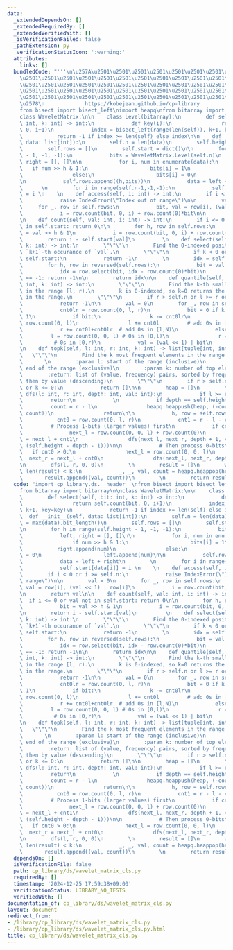 ```yaml
---
data:
  _extendedDependsOn: []
  _extendedRequiredBy: []
  _extendedVerifiedWith: []
  _isVerificationFailed: false
  _pathExtension: py
  _verificationStatusIcon: ':warning:'
  attributes:
    links: []
  bundledCode: "'''\n\u257A\u2501\u2501\u2501\u2501\u2501\u2501\u2501\u2501\u2501\u2501\
    \u2501\u2501\u2501\u2501\u2501\u2501\u2501\u2501\u2501\u2501\u2501\u2501\u2501\
    \u2501\u2501\u2501\u2501\u2501\u2501\u2501\u2501\u2501\u2501\u2501\u2501\u2501\
    \u2501\u2501\u2501\u2501\u2501\u2501\u2501\u2501\u2501\u2501\u2501\u2501\u2501\
    \u2501\u2501\u2501\u2501\u2501\u2501\u2501\u2501\u2501\u2501\u2501\u2501\u2501\
    \u2578\n             https://kobejean.github.io/cp-library               \n'''\n\
    from bisect import bisect_left\nimport heapq\nfrom bitarray import bitarray\n\n\
    class WaveletMatrix:\n\n    class Level(bitarray):\n        def select(self, bit:\
    \ int, k: int) -> int:\n            def key(i):\n                return self.count(bit,\
    \ 0, i+1)\n            index = bisect_left(range(len(self)), k+1, key=key)\n \
    \           return -1 if index >= len(self) else index\n\n    def __init__(self,\
    \ data: list[int]):\n        self.n = len(data)\n        self.height = max(data).bit_length()\n\
    \        self.rows = []\n        self.start = dict()\n\n        for h in range(self.height\
    \ - 1, -1, -1):\n            bits = WaveletMatrix.Level(self.n)\n            left,\
    \ right = [], []\n\n            for i, num in enumerate(data):\n             \
    \   if num >> h & 1:\n                    bits[i] = 1\n                    right.append(num)\n\
    \                else:\n                    bits[i] = 0\n                    left.append(num)\n\
    \n            self.rows.append((h,bits))\n            data = left + right\n  \
    \      \n        for i in range(self.n-1,-1,-1):\n            self.start[data[i]]\
    \ = i \n    \n    def access(self, i: int) -> int:\n        if i < 0 or i >= self.n:\n\
    \            raise IndexError(\"Index out of range\")\n\n        val = 0\n   \
    \     for _, row in self.rows:\n            bit, val = row[i], (val << 1) | row[i]\n\
    \            i = row.count(bit, 0, i) + row.count(0)*bit\n\n        return val\n\
    \n    def count(self, val: int, i: int) -> int:\n        if i <= 0 or val not\
    \ in self.start: return 0\n\n        for h, row in self.rows:\n            bit\
    \ = val >> h & 1\n            i = row.count(bit, 0, i) + row.count(0)*bit\n\n\
    \        return i - self.start[val]\n         \n    def select(self, val: int,\
    \ k: int) -> int:\n        \"\"\"\n        Find the 0-indexed position of the\
    \ `k+1`-th occurance of `val`.\n        \"\"\"\n        if k < 0 or val not in\
    \ self.start:\n            return -1\n        \n        idx = self.start[val]+k\n\
    \        for h, row in reversed(self.rows):\n            bit = val >> h & 1\n\
    \            idx = row.select(bit, idx - row.count(0)*bit)\n            if idx\
    \ == -1: return -1\n\n        return idx\n\n    def quantile(self, l: int, r:\
    \ int, k: int) -> int:\n        \"\"\"\n        Find the k-th smallest element\
    \ in the range [l, r).\n        k is 0-indexed, so k=0 returns the minimum element\
    \ in the range.\n        \"\"\"\n        if r > self.n or l >= r or k >= r - l:\n\
    \            return -1\n\n        val = 0\n        for _, row in self.rows:\n\
    \            cnt0lr = row.count(0, l, r)\n            bit = 0 if k < cnt0lr else\
    \ 1\n            if bit:\n                k -= cnt0lr\n                cnt0l =\
    \ row.count(0, l)\n                l += cnt0l         # add 0s in [l,N)\n    \
    \            r += cnt0l+cnt0lr  # add 0s in [l,N)\n            else:\n       \
    \         l = row.count(0, 0, l) # 0s in [0,l)\n                r = l+cnt0lr \
    \          # 0s in [0,r)\n            val = (val << 1) | bit\n        return val\n\
    \n    def topk(self, l: int, r: int, k: int) -> list[tuple[int, int]]:\n     \
    \   \"\"\"\n        Find the k most frequent elements in the range [l, r).\n \
    \       \n        :param l: start of the range (inclusive)\n        :param r:\
    \ end of the range (exclusive)\n        :param k: number of top elements to return\n\
    \        :return: list of (value, frequency) pairs, sorted by frequency (descending),\
    \ then by value (descending)\n        \"\"\"\n        if r > self.n or l >= r\
    \ or k <= 0:\n            return []\n\n        heap = []\n        \n        def\
    \ dfs(l: int, r: int, depth: int, val: int):\n            if l >= r:\n       \
    \         return\n            \n            if depth == self.height:\n       \
    \         count = r - l\n                heapq.heappush(heap, (-count, -val, val,\
    \ count))\n                return\n\n            h, row = self.rows[depth]\n \
    \           cnt0 = row.count(0, l, r)\n            cnt1 = r - l - cnt0\n\n   \
    \         # Process 1-bits (larger values) first\n            if cnt1 > 0:\n \
    \               next_l = row.count(0, 0, l) + row.count(0)\n                next_r\
    \ = next_l + cnt1\n                dfs(next_l, next_r, depth + 1, val | (1 <<\
    \ (self.height - depth - 1)))\n\n            # Then process 0-bits\n         \
    \   if cnt0 > 0:\n                next_l = row.count(0, 0, l)\n              \
    \  next_r = next_l + cnt0\n                dfs(next_l, next_r, depth + 1, val)\n\
    \n        dfs(l, r, 0, 0)\n        \n        result = []\n        while heap and\
    \ len(result) < k:\n            _, _, val, count = heapq.heappop(heap)\n     \
    \       result.append((val, count))\n        \n        return result\n"
  code: "import cp_library.ds.__header__\nfrom bisect import bisect_left\nimport heapq\n\
    from bitarray import bitarray\n\nclass WaveletMatrix:\n\n    class Level(bitarray):\n\
    \        def select(self, bit: int, k: int) -> int:\n            def key(i):\n\
    \                return self.count(bit, 0, i+1)\n            index = bisect_left(range(len(self)),\
    \ k+1, key=key)\n            return -1 if index >= len(self) else index\n\n  \
    \  def __init__(self, data: list[int]):\n        self.n = len(data)\n        self.height\
    \ = max(data).bit_length()\n        self.rows = []\n        self.start = dict()\n\
    \n        for h in range(self.height - 1, -1, -1):\n            bits = WaveletMatrix.Level(self.n)\n\
    \            left, right = [], []\n\n            for i, num in enumerate(data):\n\
    \                if num >> h & 1:\n                    bits[i] = 1\n         \
    \           right.append(num)\n                else:\n                    bits[i]\
    \ = 0\n                    left.append(num)\n\n            self.rows.append((h,bits))\n\
    \            data = left + right\n        \n        for i in range(self.n-1,-1,-1):\n\
    \            self.start[data[i]] = i \n    \n    def access(self, i: int) -> int:\n\
    \        if i < 0 or i >= self.n:\n            raise IndexError(\"Index out of\
    \ range\")\n\n        val = 0\n        for _, row in self.rows:\n            bit,\
    \ val = row[i], (val << 1) | row[i]\n            i = row.count(bit, 0, i) + row.count(0)*bit\n\
    \n        return val\n\n    def count(self, val: int, i: int) -> int:\n      \
    \  if i <= 0 or val not in self.start: return 0\n\n        for h, row in self.rows:\n\
    \            bit = val >> h & 1\n            i = row.count(bit, 0, i) + row.count(0)*bit\n\
    \n        return i - self.start[val]\n         \n    def select(self, val: int,\
    \ k: int) -> int:\n        \"\"\"\n        Find the 0-indexed position of the\
    \ `k+1`-th occurance of `val`.\n        \"\"\"\n        if k < 0 or val not in\
    \ self.start:\n            return -1\n        \n        idx = self.start[val]+k\n\
    \        for h, row in reversed(self.rows):\n            bit = val >> h & 1\n\
    \            idx = row.select(bit, idx - row.count(0)*bit)\n            if idx\
    \ == -1: return -1\n\n        return idx\n\n    def quantile(self, l: int, r:\
    \ int, k: int) -> int:\n        \"\"\"\n        Find the k-th smallest element\
    \ in the range [l, r).\n        k is 0-indexed, so k=0 returns the minimum element\
    \ in the range.\n        \"\"\"\n        if r > self.n or l >= r or k >= r - l:\n\
    \            return -1\n\n        val = 0\n        for _, row in self.rows:\n\
    \            cnt0lr = row.count(0, l, r)\n            bit = 0 if k < cnt0lr else\
    \ 1\n            if bit:\n                k -= cnt0lr\n                cnt0l =\
    \ row.count(0, l)\n                l += cnt0l         # add 0s in [l,N)\n    \
    \            r += cnt0l+cnt0lr  # add 0s in [l,N)\n            else:\n       \
    \         l = row.count(0, 0, l) # 0s in [0,l)\n                r = l+cnt0lr \
    \          # 0s in [0,r)\n            val = (val << 1) | bit\n        return val\n\
    \n    def topk(self, l: int, r: int, k: int) -> list[tuple[int, int]]:\n     \
    \   \"\"\"\n        Find the k most frequent elements in the range [l, r).\n \
    \       \n        :param l: start of the range (inclusive)\n        :param r:\
    \ end of the range (exclusive)\n        :param k: number of top elements to return\n\
    \        :return: list of (value, frequency) pairs, sorted by frequency (descending),\
    \ then by value (descending)\n        \"\"\"\n        if r > self.n or l >= r\
    \ or k <= 0:\n            return []\n\n        heap = []\n        \n        def\
    \ dfs(l: int, r: int, depth: int, val: int):\n            if l >= r:\n       \
    \         return\n            \n            if depth == self.height:\n       \
    \         count = r - l\n                heapq.heappush(heap, (-count, -val, val,\
    \ count))\n                return\n\n            h, row = self.rows[depth]\n \
    \           cnt0 = row.count(0, l, r)\n            cnt1 = r - l - cnt0\n\n   \
    \         # Process 1-bits (larger values) first\n            if cnt1 > 0:\n \
    \               next_l = row.count(0, 0, l) + row.count(0)\n                next_r\
    \ = next_l + cnt1\n                dfs(next_l, next_r, depth + 1, val | (1 <<\
    \ (self.height - depth - 1)))\n\n            # Then process 0-bits\n         \
    \   if cnt0 > 0:\n                next_l = row.count(0, 0, l)\n              \
    \  next_r = next_l + cnt0\n                dfs(next_l, next_r, depth + 1, val)\n\
    \n        dfs(l, r, 0, 0)\n        \n        result = []\n        while heap and\
    \ len(result) < k:\n            _, _, val, count = heapq.heappop(heap)\n     \
    \       result.append((val, count))\n        \n        return result\n"
  dependsOn: []
  isVerificationFile: false
  path: cp_library/ds/wavelet_matrix_cls.py
  requiredBy: []
  timestamp: '2024-12-25 17:59:38+09:00'
  verificationStatus: LIBRARY_NO_TESTS
  verifiedWith: []
documentation_of: cp_library/ds/wavelet_matrix_cls.py
layout: document
redirect_from:
- /library/cp_library/ds/wavelet_matrix_cls.py
- /library/cp_library/ds/wavelet_matrix_cls.py.html
title: cp_library/ds/wavelet_matrix_cls.py
---
```

